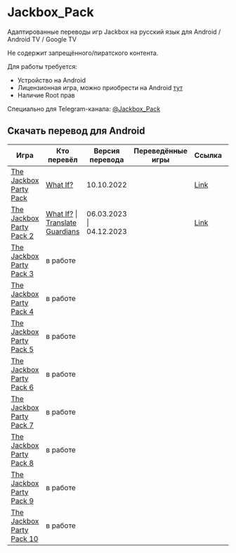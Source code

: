 # Jackbox_Pack
Адаптированные переводы игр Jackbox на русский язык для Android / Android TV / Google TV

Не содержит запрещённого/пиратского контента.

Для работы требуется:
- Устройство на Android
- Лицензионная игра, можно приобрести на Android [тут](https://play.google.com/store/apps/developer?id=Jackbox+Games,+Inc.)
- Наличие Root прав
  
Специально для Telegram-канала: [@Jackbox_Pack](https://t.me/Jackbox_Pack)


## Скачать перевод для Android
| Игра | Кто перевёл | Версия перевода | Переведённые игры | Ссылка | Примечание|
| ------------- | ------------- | ------------- | ------------- | ------------- | ------------- |
| [The Jackbox Party Pack](https://play.google.com/store/apps/details?id=com.jackboxgames.JackboxPartyLoaderFull) | [What If?](https://whatif.one/)  | 10.10.2022 || [Link](https://github.com/qwertykolea/Jackbox_Pack/releases/download/JPP1/TJPP1_WhatIF_10.10.2022-RD_12.12.2023_17.52.zip) |
| [The Jackbox Party Pack 2](https://play.google.com/store/apps/details?id=com.jackboxgames.JBPP2Loader) | [What If?](https://whatif.one/) \| [Translate Guardians](https://www.trgu.ru/) |06.03.2023 \| 04.12.2023 || [Link](https://github.com/qwertykolea/Jackbox_Pack/releases/download/JPP2/TJPP2_WhatIF_06.03.2023-TG_04.12.2023-RD_28.12.2023_1404.zip) | + MP3-Бред v3.3 |
| [The Jackbox Party Pack 3](https://play.google.com/store/apps/details?id=com.jackboxgames.TJPP3Loader) | в работе |||
| [The Jackbox Party Pack 4](https://play.google.com/store/apps/details?id=com.jackboxgames.TJPP4Loader) | в работе |||
| [The Jackbox Party Pack 5](https://play.google.com/store/apps/details?id=com.jackboxgames.TJPP5Loader) | в работе |||
| [The Jackbox Party Pack 6](https://play.google.com/store/apps/details?id=com.jackboxgames.TJPP6Loader) | в работе |||
| [The Jackbox Party Pack 7](https://play.google.com/store/apps/details?id=com.jackboxgames.TJPP7Loader) | в работе |||
| [The Jackbox Party Pack 8](https://play.google.com/store/apps/developer?id=Jackbox+Games,+Inc.) | в работе |||
| [The Jackbox Party Pack 9](https://play.google.com/store/apps/developer?id=Jackbox+Games,+Inc.) | в работе |||
| [The Jackbox Party Pack 10](https://play.google.com/store/apps/developer?id=Jackbox+Games,+Inc.) | в работе |||
